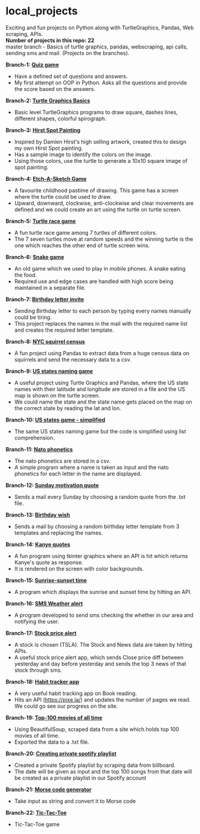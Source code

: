 # local_projects

Exciting and fun projects on Python along with TurtleGraphics, Pandas, Web scraping, APIs.  
**Number of projects in this repo: 22**  
master branch - Basics of turtle graphics, pandas, webscraping, api calls, sending sms and mail. (Projects on the branches).

**Branch-1: [Quiz game](https://github.com/yoga-0731/local_projects/tree/quiz-oop)**
  - Have a defined set of questions and answers.
  - My first attempt on OOP in Python. Asks all the questions and provide the score based on the answers.

**Branch-2: [Turtle Graphics Basics](https://github.com/yoga-0731/local_projects/tree/turtle-graphics)**
  - Basic level TurtleGraphics programs to draw square, dashes lines, different shapes, colorful spirograph.

**Branch-3: [Hirst Spot Painting](https://github.com/yoga-0731/local_projects/tree/turtle-graphics-hirst-spot-painting)**
  - Inspired by Damien Hirst's high selling artwork, created this to design my own Hirst Spot painting.
  - Has a sample image to identify the colors on the image.
  - Using those colors, use the turtle to generate a 10x10 square image of spot painting.

**Branch-4: [Etch-A-Sketch Game](https://github.com/yoga-0731/local_projects/tree/etch-a-sketch-game)** 
  - A favourite childhood pastime of drawing. This game has a screen where the turtle could be used to draw.
  - Upward, downward, clockwise, anti-clockwise and clear movements are defined and we could create an art using the turtle on turtle screen.

**Branch-5: [Turtle race game](https://github.com/yoga-0731/local_projects/tree/turtle-race-game)**
  - A fun turtle race game among 7 turtles of different colors.
  - The 7 seven turtles move at random speeds and the winning turtle is the one which reaches the other end of turtle screen wins.

**Branch-6: [Snake game](https://github.com/yoga-0731/local_projects/tree/snake-game)**
  - An old game which we used to play in mobile phones. A snake eating the food.
  - Required use and edge cases are handled with high score being maintained in a separate file.

**Branch-7: [Birthday letter invite](https://github.com/yoga-0731/local_projects/tree/mail-merge-using-file-paths)**
  - Sending Birthday letter to each person by typing every names manually could be tiring.
  - This project replaces the names in the mail with the required name list and creates the required letter template.

**Branch-8: [NYC squirrel census](https://github.com/yoga-0731/local_projects/tree/nyc-squirrel-census-pandas)**
  - A fun project using Pandas to extract data from a huge census data on squirrels and send the necessary data to a csv.

**Branch-9: [US states naming game](https://github.com/yoga-0731/local_projects/tree/us-states-naming-game-pandas-lib)**
  - A useful project using Turtle Graphics and Pandas, where the US state names with their latitude and longitude are stored in a file and the US map is shown on the turtle screen.
  - We could name the state and the state name gets placed on the map on the correct state by reading the lat and lon.

**Branch-10: [US states game - simplified](https://github.com/yoga-0731/local_projects/tree/us-states-game-pandas-and-list-comprehension)** 
  - The same US states naming game but the code is simplified using list comprehension.

**Branch-11: [Nato phonetics](https://github.com/yoga-0731/local_projects/tree/nato-phonetics-panda-dataframe-iteration)**
  - The nato phonetics are stored in a csv.
  - A simple program where a name is taken as input and the nato phonetics for each letter in the name are displayed.

**Branch-12: [Sunday motivation quote](https://github.com/yoga-0731/local_projects/tree/sunday-motivations-smtp-datetime)**
  - Sends a mail every Sunday by choosing a random quote from the .txt file.

**Branch-13: [Birthday wish](https://github.com/yoga-0731/local_projects/tree/birthday-wish-smtplib)**
  - Sends a mail by choosing a random birthday letter template from 3 templates and replacing the names.

**Branch-14: [Kanye quotes](https://github.com/yoga-0731/local_projects/tree/kanye-quotes-api-fun-project)**
  - A fun program using tkinter graphics where an API is hit which returns Kanye's quote as response.
  - It is rendered on the screen with color backgrounds.

**Branch-15: [Sunrise-sunset time](https://github.com/yoga-0731/local_projects/tree/sunset-sunrise-api)**
  - A program which displays the sunrise and sunset time by hitting an API.

**Branch-16: [SMS Weather alert](https://github.com/yoga-0731/local_projects/tree/waether-alert-sms)**
  - A program developed to send sms checking the whether in our area and notifying the user.

**Branch-17: [Stock price alert](https://github.com/yoga-0731/local_projects/tree/stock-news-alert)**
  - A stock is chosen (TSLA). The Stock and News data are taken by hitting APIs.
  - A useful stock price alert app, which sends Close price diff between yesterday and day before yesterday and sends the top 3 news of that stock through sms.

**Branch-18: [Habit tracker app](https://github.com/yoga-0731/local_projects/tree/habit-tracker)**
  - A very useful habit tracking app on Book reading.
  - Hits an API (https://pixe.la/) and updates the number of pages we read. We could go see our progress on the site.

**Branch-19: [Top-100 movies of all time](https://github.com/yoga-0731/local_projects/tree/top-100-movies-web-scraping)**
  - Using BeautifulSoup, scraped data from a site which holds top 100 movies of all time.
  - Exported the data to a .txt file.

**Branch-20: [Creating private spotify playlist](https://github.com/yoga-0731/local_projects/tree/spotify-playlist)**
  - Created a private Spotify playlist by scraping data from billboard.
  - The date will be given as input and the top 100 songs from that date will be created as a private playlist in our Spotify account

**Branch-21: [Morse code generator](https://github.com/yoga-0731/local_projects/tree/morse-code-generator)**
  - Take input as string and convert it to Morse code

**Branch-22: [Tic-Tac-Toe](https://github.com/yoga-0731/local_projects/tree/tic-tac-toe)**
  - Tic-Tac-Toe game
